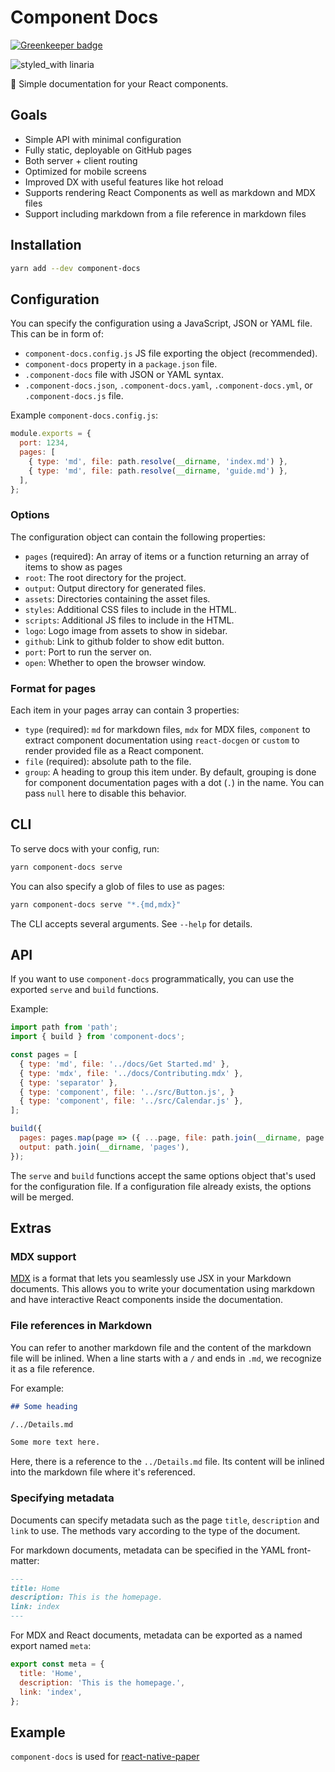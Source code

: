 # Component Docs

[![Greenkeeper badge](https://badges.greenkeeper.io/callstack/component-docs.svg)](https://greenkeeper.io/)

![styled_with linaria](https://img.shields.io/badge/styled_with-linaria-de2d68.svg?style=flat-square)

📝 Simple documentation for your React components.

## Goals

- Simple API with minimal configuration
- Fully static, deployable on GitHub pages
- Both server + client routing
- Optimized for mobile screens
- Improved DX with useful features like hot reload
- Supports rendering React Components as well as markdown and MDX files
- Support including markdown from a file reference in markdown files

## Installation

```sh
yarn add --dev component-docs
```

## Configuration

You can specify the configuration using a JavaScript, JSON or YAML file. This can be in form of:

- `component-docs.config.js` JS file exporting the object (recommended).
- `component-docs` property in a `package.json` file.
- `.component-docs` file with JSON or YAML syntax.
- `.component-docs.json`, `.component-docs.yaml`, `.component-docs.yml`, or `.component-docs.js` file.

Example `component-docs.config.js`:

```js
module.exports = {
  port: 1234,
  pages: [
    { type: 'md', file: path.resolve(__dirname, 'index.md') },
    { type: 'md', file: path.resolve(__dirname, 'guide.md') },
  ],
};
```

### Options

The configuration object can contain the following properties:

- `pages` (required): An array of items or a function returning an array of items to show as pages
- `root`: The root directory for the project.
- `output`: Output directory for generated files.
- `assets`: Directories containing the asset files.
- `styles`: Additional CSS files to include in the HTML.
- `scripts`: Additional JS files to include in the HTML.
- `logo`: Logo image from assets to show in sidebar.
- `github`: Link to github folder to show edit button.
- `port`: Port to run the server on.
- `open`: Whether to open the browser window.

### Format for pages

Each item in your pages array can contain 3 properties:

- `type` (required): `md` for markdown files, `mdx` for MDX files, `component` to extract component documentation using `react-docgen` or `custom` to render provided file as a React component.
- `file` (required): absolute path to the file.
- `group`: A heading to group this item under. By default, grouping is done for component documentation pages with a dot (`.`) in the name. You can pass `null` here to disable this behavior.

## CLI

To serve docs with your config, run:

```sh
yarn component-docs serve
```

You can also specify a glob of files to use as pages:

```sh
yarn component-docs serve "*.{md,mdx}"
```

The CLI accepts several arguments. See `--help` for details.

## API

If you want to use `component-docs` programmatically, you can use the exported `serve` and `build` functions.

Example:

```js
import path from 'path';
import { build } from 'component-docs';

const pages = [
  { type: 'md', file: '../docs/Get Started.md' },
  { type: 'mdx', file: '../docs/Contributing.mdx' },
  { type: 'separator' },
  { type: 'component', file: '../src/Button.js', }
  { type: 'component', file: '../src/Calendar.js' },
];

build({
  pages: pages.map(page => ({ ...page, file: path.join(__dirname, page.file) })),
  output: path.join(__dirname, 'pages'),
});
```

The `serve` and `build` functions accept the same options object that's used for the configuration file. If a configuration file already exists, the options will be merged.

## Extras

### MDX support

[MDX](https://mdxjs.com/) is a format that lets you seamlessly use JSX in your Markdown documents. This allows you to write your documentation using markdown and have interactive React components inside the documentation.

### File references in Markdown

You can refer to another markdown file and the content of the markdown file will be inlined. When a line starts with a `/` and ends in `.md`, we recognize it as a file reference.

For example:

```md
## Some heading

​/../Details.md

Some more text here.
```

Here, there is a reference to the `../Details.md` file. Its content will be inlined into the markdown file where it's referenced.

### Specifying metadata

Documents can specify metadata such as the page `title`, `description` and `link` to use. The methods vary according to the type of the document.

For markdown documents, metadata can be specified in the YAML front-matter:

```md
---
title: Home
description: This is the homepage.
link: index
---
```

For MDX and React documents, metadata can be exported as a named export named `meta`:

```js
export const meta = {
  title: 'Home',
  description: 'This is the homepage.',
  link: 'index',
};
```

## Example

`component-docs` is used for [react-native-paper](https://callstack.github.io/react-native-paper)
